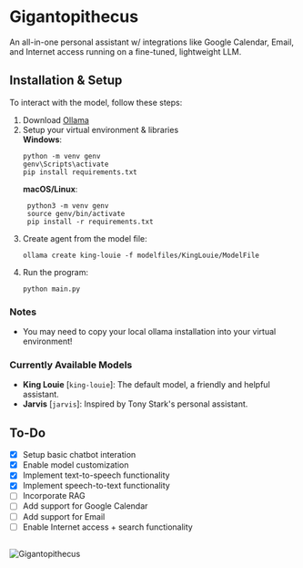 # Gigantopithecus

An all-in-one personal assistant w/ integrations like Google Calendar, Email, and Internet access running on a fine-tuned, lightweight LLM. 

## Installation & Setup

To interact with the model, follow these steps:

1. Download [Ollama](https://ollama.com/download)
2. Setup your virtual environment & libraries  
   **Windows**: 
   ```
   python -m venv genv
   genv\Scripts\activate
   pip install requirements.txt
   ```
   **macOS/Linux**:
   ```
    python3 -m venv genv
    source genv/bin/activate
    pip install -r requirements.txt
    ```
3. Create agent from the model file:
    ```
    ollama create king-louie -f modelfiles/KingLouie/ModelFile
    ```
4. Run the program:
    ```
    python main.py
    ```

### Notes

- You may need to copy your local ollama installation into your virtual environment!

### Currently Available Models
- **King Louie** [`king-louie`]: The default model, a friendly and helpful assistant.
- **Jarvis** [`jarvis`]: Inspired by Tony Stark's personal assistant.

## To-Do

- [x] Setup basic chatbot interation
- [x] Enable model customization
- [x] Implement text-to-speech functionality
- [x] Implement speech-to-text functionality
- [ ] Incorporate RAG
- [ ] Add support for Google Calendar
- [ ] Add support for Email
- [ ] Enable Internet access + search functionality

##

![Gigantopithecus](https://raw.githubusercontent.com/aryan-cs/gigantopithecus/refs/heads/master/gigantopithecus.jpg)
